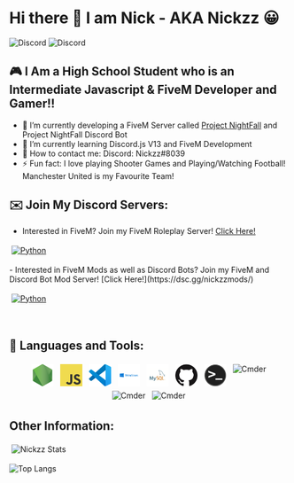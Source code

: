 # Hi there 👋 I am Nick - AKA Nickzz 😀

![Discord](https://img.shields.io/discord/864444053700214806?label=Project%20NightFall&logo=Discord) ![Discord](https://img.shields.io/discord/826410967440556043?label=Nickzz%20Mods&logo=Discord)

## 🎮 I Am a High School Student who is an Intermediate Javascript & FiveM Developer and Gamer!!

- 🔭 I’m currently developing a FiveM Server called [Project NightFall](https://discord.gg/wbMUZaMVbE/) and Project NightFall Discord Bot
- 🌱 I’m currently learning Discord.js V13 and FiveM Development
- 💬 How to contact me: Discord: Nickzz#8039
- ⚡ Fun fact: I love playing Shooter Games and Playing/Watching Football! Manchester United is my Favourite Team!

## ✉️ Join My Discord Servers:

- Interested in FiveM? Join my FiveM Roleplay Server! [Click Here!](https://discord.gg/wbMUZaMVbE/) 
<p align="left">
 <a href="https://discord.gg/wbMUZaMVbE" target="_blank" rel="noopener noreferrer"> <img src="https://cdn.discordapp.com/attachments/871366068273291274/885102257744543765/NFRPportalLogover3.png" alt="Python" height="40" style="vertical-align:top; margin:4px"> </a>
 </p>
- Interested in FiveM Mods as well as Discord Bots? Join my FiveM and Discord Bot Mod Server! [Click Here!](https://dsc.gg/nickzzmods/)  
<p align="left">
 <a href="https://dsc.gg/nickzzmods" target="_blank" rel="noopener noreferrer"> <img src="https://cdn.discordapp.com/attachments/870907079337066496/888393470090293328/final_61428f9e79ef8a004d114d72_734378.gif" alt="Python" height="40" style="vertical-align:top; margin:4px"></a>
</p>

<br />

## 🧰 Languages and Tools:

<p align="center">
<img src="https://raw.githubusercontent.com/github/explore/80688e429a7d4ef2fca1e82350fe8e3517d3494d/topics/nodejs/nodejs.png" alt="Python" height="40" style="vertical-align:top; margin:4px">
<img src="https://raw.githubusercontent.com/github/explore/80688e429a7d4ef2fca1e82350fe8e3517d3494d/topics/javascript/javascript.png" alt="Javascript" height="40" style="vertical-align:top; margin:4px">
<img src="https://raw.githubusercontent.com/github/explore/80688e429a7d4ef2fca1e82350fe8e3517d3494d/topics/visual-studio-code/visual-studio-code.png" alt="VS Code" height="40" style="vertical-align:top; margin:4px">
 <img src="https://raw.githubusercontent.com/github/explore/80688e429a7d4ef2fca1e82350fe8e3517d3494d/topics/windows/windows.png" alt="Microsoft Windows 10" height="40" style="vertical-align:top; margin:4px">
  <img src="https://raw.githubusercontent.com/github/explore/80688e429a7d4ef2fca1e82350fe8e3517d3494d/topics/mysql/mysql.png" alt="MySQL" height="40" style="vertical-align:top; margin:4px">
   <img src="https://raw.githubusercontent.com/github/explore/78df643247d429f6cc873026c0622819ad797942/topics/github/github.png" alt="GitHub" height="40" style="vertical-align:top; margin:4px">
 <img src="https://raw.githubusercontent.com/github/explore/80688e429a7d4ef2fca1e82350fe8e3517d3494d/topics/terminal/terminal.png" alt="Terminal" height="40" style="vertical-align:top; margin:4px">
 <img src="https://avatars.githubusercontent.com/u/11646750?s=280&v=4" alt="Cmder" height="40" style="vertical-align:top; margin:4px">
 <img src="https://cdn.opsmatters.com/sites/default/files/logos/pm2-thumb.png" alt="Cmder" height="40" style="vertical-align:top; margin:4px">
 <img src="https://discordjs.guide/meta-image.png" alt="Cmder" height="40" style="vertical-align:top; margin:4px">
</p>

## Other Information:

<p align="left">
<img src="https://github-readme-stats.vercel.app/api?username=NickzzDev&show_icons=true" alt="Nickzz Stats" height="200" style="vertical-align:left; margin:4px">
 
![Top Langs](https://github-readme-stats.vercel.app/api/top-langs/?username=NickzzDev&layout=compact)
 </p>
